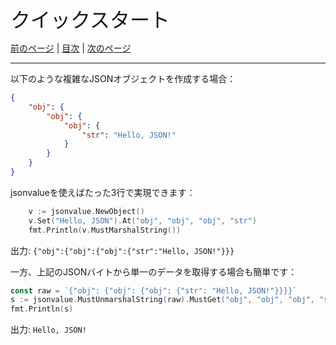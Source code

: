 <font size=6>クイックスタート</font>

[前のページ](./01_introduction.md) | [目次](./README.md) | [次のページ](./03_set.md)

---

以下のような複雑なJSONオブジェクトを作成する場合：

```json
{
	"obj": {
		"obj": {
			"obj": {
				"str": "Hello, JSON!"
			}
		}
	}
}
```

jsonvalueを使えばたった3行で実現できます：

```go
	v := jsonvalue.NewObject()
	v.Set("Hello, JSON").At("obj", "obj", "obj", "str")
	fmt.Println(v.MustMarshalString())
```

出力: `{"obj":{"obj":{"obj":{"str":"Hello, JSON!"}}}`

一方、上記のJSONバイトから単一のデータを取得する場合も簡単です：

```go
const raw = `{"obj": {"obj": {"obj": {"str": "Hello, JSON!"}}}}`
s := jsonvalue.MustUnmarshalString(raw).MustGet("obj", "obj", "obj", "str").String()
fmt.Println(s)
```

出力: `Hello, JSON!`


